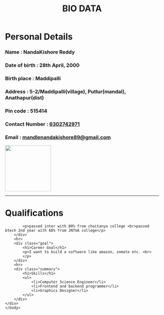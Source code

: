 <!DOCTYPE html>
<html lang="en">
  <head>
    <meta charset="UTF-8">
    <title>BIO DATA</title>
  </head>
  <body>
    <div class="container">
      <div class="header" style="text-align:center;">
        <h1>BIO DATA</h1>
        </div>
        <div style="display: flex; flex-wrap: wrap;justify-content: space-between">
        <div class="persdet">
            <h1>Personal Details</h1>
            <h3>Name : NandaKishore Reddy</h3>
            <h3>Date of birth : 28th April, 2000</h3>
            <h3>Birth place : Maddipalli</h3>
            <h3>Address : 5-2/Maddipalli(village), Putlur(mandal), Anathapur(dist)</h3>
            <h3>Pin code : 515414</h3>
            <h3>Contact Number : <a href="tel:+6302742971">6302742971</a></h3>
            <h3>Email : <a href="mailto:mandlenandakishore89@gmail.com?subject = Feedback&body = Message">mandlenandakishore89@gmail.com</a></h3>
        </div>
           <div>
            <img src="nanda.jpg" alt="" style="width: 150px;">
        </div>
        </div>
        <hr>
        <div class="qualification">
            <h1>Qualifications</h1>
            
            <p>passed inter with 80% from chaitanya college <br>passed btech 2nd year with 68% from JNTUA college</p>
        </div>
        <hr>
        <div class="goal">
            <h1>Career Goal</h1>
            <p>I want to build a software like amazon, zomato etc. <br>
            </p>
        </div>
        <hr>
        <div class="summary">
            <h1>Skills</h1>
            <ul>
                <li>Computer Science Engineer</li>
                <li>Frontend and backend programmer</li>
                <li>Graphics Designer</li>
            </ul>
        </div>
    </div> 
    </body>
  </html>
  
